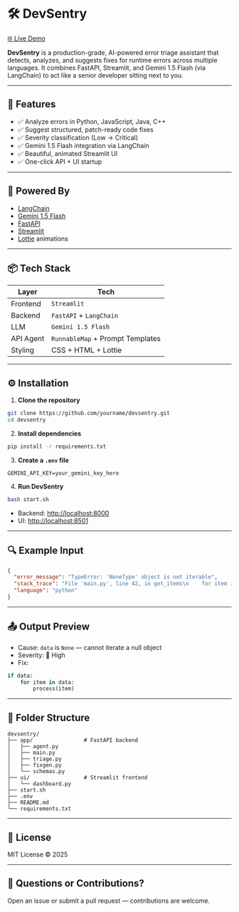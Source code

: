 # 🛠️ DevSentry

[🌐 Live Demo](https://your-live-demo-url.com)

**DevSentry** is a production-grade, AI-powered error triage assistant that detects, analyzes, and suggests fixes for runtime errors across multiple languages. It combines FastAPI, Streamlit, and Gemini 1.5 Flash (via LangChain) to act like a senior developer sitting next to you.

---

## 🚀 Features

- ✅ Analyze errors in Python, JavaScript, Java, C++
- ✅ Suggest structured, patch-ready code fixes
- ✅ Severity classification (Low → Critical)
- ✅ Gemini 1.5 Flash integration via LangChain
- ✅ Beautiful, animated Streamlit UI
- ✅ One-click API + UI startup

---

## 🧠 Powered By

- [LangChain](https://github.com/langchain-ai/langchain)
- [Gemini 1.5 Flash](https://ai.google.dev/)
- [FastAPI](https://fastapi.tiangolo.com/)
- [Streamlit](https://streamlit.io/)
- [Lottie](https://lottiefiles.com/) animations

---

## 📦 Tech Stack

| Layer     | Tech                     |
|-----------|--------------------------|
| Frontend  | `Streamlit`              |
| Backend   | `FastAPI` + `LangChain`  |
| LLM       | `Gemini 1.5 Flash`       |
| API Agent | `RunnableMap` + Prompt Templates |
| Styling   | CSS + HTML + Lottie      |

---

## ⚙️ Installation

1. **Clone the repository**
```bash
git clone https://github.com/yourname/devsentry.git
cd devsentry
```

2. **Install dependencies**
```bash
pip install -r requirements.txt
```

3. **Create a `.env` file**
```env
GEMINI_API_KEY=your_gemini_key_here
```

4. **Run DevSentry**
```bash
bash start.sh
```

- Backend: [http://localhost:8000](http://localhost:8000)
- UI: [http://localhost:8501](http://localhost:8501)

---

## 🔍 Example Input

```json
{
  "error_message": "TypeError: 'NoneType' object is not iterable",
  "stack_trace": "File 'main.py', line 42, in get_items\n    for item in data:\nTypeError: 'NoneType' object is not iterable",
  "language": "python"
}
```

---

## 📤 Output Preview

- Cause: `data` is `None` — cannot iterate a null object
- Severity: 🔴 High
- Fix:
```python
if data:
    for item in data:
        process(item)
```

---

## 📁 Folder Structure

```
devsentry/
├── app/                # FastAPI backend
│   ├── agent.py
│   ├── main.py
│   ├── triage.py
│   ├── fixgen.py
│   └── schemas.py
├── ui/                 # Streamlit frontend
│   └── dashboard.py
├── start.sh
├── .env
├── README.md
└── requirements.txt
```

---

## 📄 License

MIT License © 2025

---

## 🙋 Questions or Contributions?

Open an issue or submit a pull request — contributions are welcome.